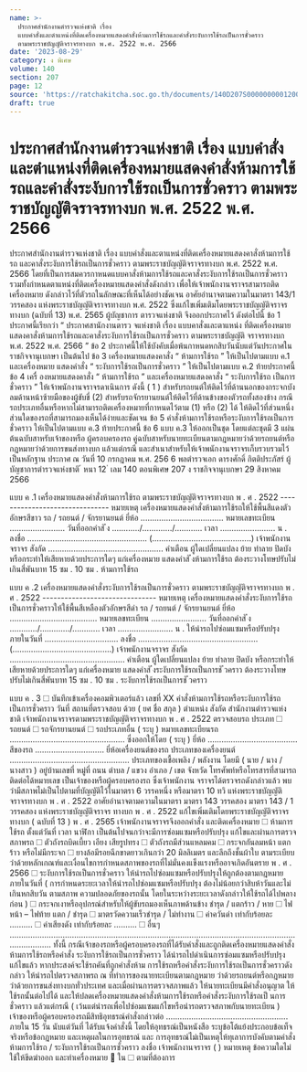```yaml
---
name: >-
  ประกาศสำนักงานตำรวจแห่งชาติ เรื่อง
  แบบคำสั่งและตำแหน่งที่ติดเครื่องหมายแสดงคำสั่งห้ามการใช้รถและคำสั่งระงับการใช้รถเป็นการชั่วคราว
  ตามพระราชบัญญัติจราจรทางบก พ.ศ. 2522 พ.ศ. 2566
date: '2023-08-29'
category: ง พิเศษ
volume: 140
section: 207
page: 12
source: 'https://ratchakitcha.soc.go.th/documents/140D207S0000000001200.pdf'
draft: true
---
```


# ประกาศสำนักงานตำรวจแห่งชาติ เรื่อง แบบคำสั่งและตำแหน่งที่ติดเครื่องหมายแสดงคำสั่งห้ามการใช้รถและคำสั่งระงับการใช้รถเป็นการชั่วคราว ตามพระราชบัญญัติจราจรทางบก พ.ศ. 2522 พ.ศ. 2566

ประกาศสำนักงานตำรวจแห่งชาติ เรื่อง แบบคำสั่งและตาแหน่งที่ติดเครื่องหมายแสดงคาสั่งห้ามการใช้รถ และคาสั่งระงับการใช้รถเป็นการชั่วคราว ตามพระราชบัญญัติจราจรทางบก พ.ศ. 2522 พ.ศ. 2566 โดยที่เป็นการสมควรกาหนดแบบคาสั่งห้ามการใช้รถและคาสั่งระงับการใช้รถเป็นการชั่วคราว รวมทั้งกำหนดตาแหน่งที่ติดเครื่องหมายแสดงคำสั่งดังกล่าว เพื่อให้เจ้าพนักงานจราจรสามารถติดเครื่องหมาย ดังกล่าวไว้ที่ตัวรถในลักษณะที่เห็นได้อย่างชัดเจน อาศัยอำนาจตามความในมาตรา 143/1 วรรคสอง แห่งพระราชบัญญัติจราจรทางบก พ.ศ. 2522 ซึ่งแก้ไขเพิ่มเติมโดยพระราชบัญญัติจราจรทางบก (ฉบับที่ 13) พ.ศ. 2565 ผู้บัญชาการ ตารวจแห่งชาติ จึงออกประกาศไว้ ดังต่อไปนี้ ข้อ 1 ประกาศนี้เรียกว่า “ ประกาศสานักงานตารว จแห่งชาติ เรื่อง แบบคาสั่งและตาแหน่ง ที่ติดเครื่องหมายแสดงคาสั่งห้ามการใช้รถและคาสั่งระงับการใช้รถเป็นการชั่วคราว ตามพระราชบัญญัติ จราจรทางบก พ.ศ. 2522 พ.ศ. 2566 ” ข้อ 2 ประกาศนี้ให้ใช้บังคับเมื่อพ้นกาหนดหกสิบวันนับแต่วันประกาศในราชกิจจานุเบกษา เป็นต้นไป ข้อ 3 เครื่องหมายแสดงคาสั่ง “ ห้ามการใช้รถ ” ให้เป็นไปตามแบบ ค.1 และเครื่องหมาย แสดงคำสั่ง “ ระงับการใช้รถเป็นการชั่วคราว ” ให้เป็นไปตามแบบ ค.2 ท้ายประกาศนี้ ข้อ 4 เครื่ องหมายแสดงคาสั่ง “ ห้ามการใช้รถ ” และเครื่องหมายแสดงคาสั่ง “ ระงับการใช้รถ เป็นการชั่วคราว ” ให้เจ้าพนักงานจราจรดาเนินการ ดังนี้ ( 1 ) สำหรับรถยนต์ให้ติดไว้ที่ด้านนอกของกระจกบังลมด้านหน้าซ้ายมือของผู้ขับขี่ (2) สำหรับรถจักรยานยนต์ให้ติดไว้ที่ด้านข้างของตัวรถทั้งสองข้าง กรณีรถประเภทอื่นหรือหากไม่สามารถติดเครื่องหมายที่กาหนดไว้ตาม (1) หรือ (2) ได้ ให้ติดไว้ที่ส่วนหนึ่งส่วนใดของรถที่สามารถมองเห็นได้ง่ายและชัดเจน ข้อ 5 คำสั่งห้ามการใช้รถหรือระงับการใช้รถเป็นการชั่วคราว ให้เป็นไปตามแบบ ค.3 ท้ายประกาศนี้ ข้อ 6 แบบ ค.3 ให้ออกเป็นชุด โดยแต่ละชุดมี 3 แผ่น ต้นฉบับสาหรับเจ้าของหรือ ผู้ครอบครองรถ คู่ฉบับสาหรับนายทะเบียนตามกฎหมายว่าด้วยรถยนต์หรือกฎหมายว่าด้วยการขนส่งทางบก แล้วแต่กรณี และสำเนาสำหรับให้เจ้าพนักงานจราจรเก็บรวบรวมไว้เป็นหลักฐาน ประกาศ ณ วันที่ 10 กรกฎาคม พ.ศ. 256 6 พลตำรวจเอก ดารงศักดิ์ กิตติประภัสร์ ผู้บัญชาการตำรวจแห่งชาติ ้ หนา 12 ่ เลม 140 ตอนพิเศษ 207 ง ราชกิจจานุเบกษา 29 สิงหาคม 2566

แบบ ค .1 เครื่องหมายแสดงคําสั่งห้ามการใช้รถ ตามพระราชบัญญัติจราจรทางบก พ . ศ . 2522 ------------------------------- หมายเหตุ เครื่องหมายแสดงคําสั่งห้ามการใช้รถให้ใช้พื้นสีแดงตัวอักษรสีขาว รถ / รถยนต์ / จักรยานยนต์ ยี่ห้อ .................................... หมายเลขทะเบียน ........................ วันที่ออกคําสั ่ง ............/............./............ เวลา ........................ น . ลงชื่อ .................................................... (...........................................) เจ้าพนักงานจราจร สังกัด .................................................. คําเตือน ผู้ใดเปลี่ยนแปลง ย้าย ทําลาย ปิดบัง หรือกระทําให้เสียหายด้วยประการใดๆ แก่เครื่องหมาย แสดงคําสั ่งห้ามการใช้รถ ต้องระวางโทษปรับไม่เกินสี่พันบาท 15 ซม . 10 ซม . ห้ามการใช้รถ

แบบ ค .2 เครื่องหมายแสดงคําสั่งระงับการใช้รถเป็นการชั่วคราว ตามพระราชบัญญัติจราจรทางบก พ . ศ . 2522 ------------------------------- หมายเหตุ เครื่องหมายแสดงคําสั่งระงับการใช้รถเป็นการชั่วคราวให้ใช้พื้นสีเหลืองตัวอักษรสีดํา รถ / รถยนต์ / จักรยานยนต์ ยี่ห้อ ...................................... หมายเลขทะเบียน ........................ วันที่ออกคําสั ่ง ............/............./............ เวลา ........................ น . ให้นํารถไปซ่อมแซมหรือปรับปรุง ภายในวันที่ ................................ ลงชื่อ .................................................... (...........................................) เจ้าพนักงานจราจร สังกัด .................................................. คําเตือน ผู้ใดเปลี่ยนแปลง ย้าย ทําลาย ปิดบัง หรือกระทําให้เสียหายด้วยประการใดๆ แก่เครื่องหมาย แสดงคําสั ่งระงับการใช้รถเป็นการชั ่วคราว ต้องระวางโทษปรับไม่เกินสี่พันบาท 15 ซม . 10 ซม . ระงับการใช้รถเป็นการชั ่วคราว

แบบ ค . 3 ☐ บันทึกเข้าเครื่องคอมพิวเตอร์แล้ว เลขที่ XX คําสั่งห้ามการใช้รถหรือระงับการใช้รถเป็นการชั่วคราว วันที่ สถานที่ตรวจสอบ ด้วย ( ยศ ชื่อ สกุล ) ตําแหน่ง สังกัด สํานักงานตํารวจแห่งชาติ เจ้าพนักงานจราจรตามพระราชบัญญัติจราจรทางบก พ . ศ . 2522 ตรวจสอบรถ ประเภท ☐ รถยนต์ ☐ รถจักรยานยนต์ ☐ รถประเภทอื่น ( ระบุ ) หมายเลขทะเบียนรถ .................................................. ซึ่งออกให้โดย ( ระบุ ) ยี่ห้อ ....................................... สีของรถ .............................. ยี่ห้อเครื่องยนต์ของรถ ประเภทของเครื่องยนต์ .................................................... ประเภทของเชื้อเพลิง / พลังงาน โดยมี ( นาย / นาง / นางสาว ) อยู่บ้านเลขที่ หมู่ที่ ถนน ตําบล / แขวง อําเภอ / เขต จังหวัด โทรศัพท์หรือโทรสารที่สามารถติดต่อได้หมายเลข เป็นเจ้าของหรือผู้ครอบครองรถ ซึ่งเจ้าพนักงาน จราจรได้ตรวจรถดังกล่าวแล้ว พบว่ามีสภาพไม่เป็นไปตามที่บัญญัติไว้ในมาตรา 6 วรรคหนึ่ง หรือมาตรา 10 ทวิ แห่งพระราชบัญญัติจราจรทางบก พ . ศ . 2522 อาศัยอํานาจตามความในมาตรา มาตรา 143 วรรคสอง มาตรา 143 / 1 วรรคสอง แห่งพระราชบัญญัติจราจร ทางบก พ . ศ . 2522 แก้ไขเพิ่มเติมโดยพระราชบัญญัติจราจรทางบก ( ฉบับที่ 13 ) พ . ศ . 2565 เจ้าพนักงานจราจรจึงออกคําสั่ง และติดเครื่องหมาย ☐ ห้ามการใช้รถ ตั้งแต่วันที่ เวลา นาฬิกา เป็นต้นไปจนกว่าจะมีการซ่อมแซมหรือปรับปรุง แก้ไขและผ่านการตรวจสภาพรถ ☐ ตัวถังรถบิดเบี้ยว เอียง เสียรูปทรง ☐ ตัวถังรถมีส่วนแหลมคม ☐ กระจกกันลมหน้า แตกร้าว หรือไม่มีกระจก ☐ ยางล้อมีรอยฉีกขาดยาวเกินกว่า 20 มิลลิเมตร และลึกถึงชั้นผ้าใบ ตามระเบียบว่าด้วยหลักเกณฑ์และเงื่อนไขการกําหนดสภาพของรถที่ไม่มั่นคงแข็งแรงหรืออาจเกิดอันตราย พ . ศ . 2566 ☐ ระงับการใช้รถเป็นการชั่วคราว ให้นํารถไปซ่อมแซมหรือปรับปรุงให้ถูกต้องตามกฎหมาย ภายในวันที่ ( การกําหนดระยะเวลาให้นํารถไปซ่อมแซมหรือปรับปรุง ต้องไม่น้อยกว่าสิบห้าวันและไม่เกินหกสิบวัน ตามสภาพ ความปลอดภัยของรถนั้น โดยในระหว่างระยะเวลาดังกล่าวให้ใช้รถได้ไปพลางก่อน ) ☐ กระจกเงาหรืออุปกรณ์สําหรับให้ผู้ขับรถมองเห็นภาพด้านข้าง ชํารุด / แตกร้าว / หาย ☐ ไฟหน้า – ไฟท้าย แตก / ชํารุด ☐ มาตรวัดความเร็วชํารุด / ไม่ทํางาน ☐ ค่าควันดํา เท่ากับร้อยละ .......... ☐ ค่าเสียงดัง เท่ากับร้อยละ .......... ☐ อื่นๆ .............................................................................................................................................. ทั้งนี้ กรณีเจ้าของรถหรือผู้ครอบครองรถที่ได้รับคําสั่งและถูกติดเครื่องหมายแสดงคําสั่งห้ามการใช้รถหรือคําสั่ง ระงับการใช้รถเป็นการชั่วคราว ได้นํารถไปดําเนินการซ่อมแซมหรือปรับปรุงแก้ไขแล้ว หากประสงค์จะใช้รถคันที่ถูกคําสั่งห้าม การใช้รถหรือคําสั่งระงับการใช้รถเป็นการชั่วคราวดังกล่าว ให้นํารถไปตรวจสภาพรถ ณ ที่ทําการของนายทะเบียนตามกฎหมาย ว่าด้วยรถยนต์หรือกฎหมายว่าด้วยการขนส่งทางบกทั่วประเทศ และเมื่อผ่านการตรวจสภาพแล้ว ให้นายทะเบียนมีคําสั่งอนุญาต ให้ใช้รถนั้นต่อไปได้ และให้ปลดเครื่องหมายแสดงคําสั่งห้ามการใช้รถหรือคําสั่งระงับการใช้รถเป็ นการชั่วคราว แล้วแต่กรณี ( เว้นแต่นํารถเพื่อไปซ่อมแซมแก้ไขหรือนํารถตรวจสภาพกับนายทะเบียน ) เจ้าของหรือผู้ครอบครองรถมีสิทธิอุทธรณ์คําสั่งกล่าวต่อ ..................................................... ภายใน 15 วัน นับแต่วันที่ ได้รับแจ้งคําสั่งนี้ โดยให้อุทธรณ์เป็นหนังสือ ระบุข้อโต้แย้งประกอบข้อเท็จจริงหรือข้อกฎหมาย และเหตุผลในการอุทธรณ์ และ การอุทธรณ์ไม่เป็นเหตุให้ทุเลาการบังคับตามคําสั่งห้ามการใช้รถ / ระงับการใช้รถเป็นการชั่วคราว ลงชื่อ เจ้าพนักงานจราจร ( ) หมายเหตุ ข้อความใดไม่ใช้ให้ขีดฆ่าออก และทําเครื่องหมาย  ใน ☐ ตามที่ต้องการ
